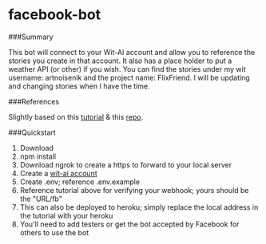 # facebook-bot

###Summary

This bot will connect to your Wit-AI account and allow you to reference the stories you create in that account. It also has a place holder to put a weather API (or other) if you wish. You can find the stories under my wit username: artnoisenik and the project name: FlixFriend. I will be updating and changing stories when I have the time.

###References

Slightly based on this [tutorial](https://sumwu.me/blog/page/9/how-to-create-a-facebook-messenger-bot/) & this [repo](https://github.com/wit-ai/node-wit).

###Quickstart

1. Download
1. npm install
1. Download ngrok to create a https to forward to your local server
1. Create a [wit-ai account](https://wit.ai)
1. Create .env; reference .env.example
1. Reference tutorial above for verifying your webhook; yours should be the "URL/fb"
1. This can also be deployed to heroku; simply replace the local address in the tutorial with your heroku
1. You'll need to add testers or get the bot accepted by Facebook for others to use the bot
